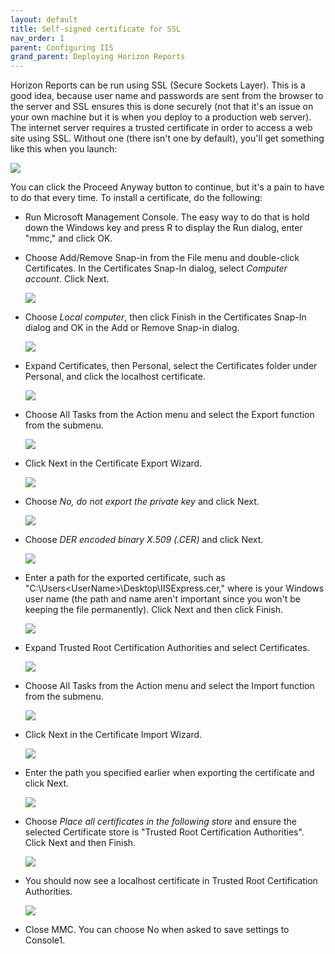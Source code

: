 ```yaml
---
layout: default
title: Self-signed certificate for SSL
nav_order: 1
parent: Configuring IIS
grand_parent: Deploying Horizon Reports
---
```


Horizon Reports can be run using SSL (Secure Sockets Layer). This is a good idea, because user name and passwords are sent from the browser to the server and SSL ensures this is done securely (not that it's an issue on your own machine but it is when you deploy to a production web server). The internet server requires a trusted certificate in order to access a web site using SSL. Without one (there isn't one by default), you'll get something like this when you launch:

![](images/CERTERROR.PNG)

You can click the Proceed Anyway button to continue, but it's a pain to have to do that every time. To install a certificate, do the following:<!-- Taken from http://blogs.msdn.com/b/robert_mcmurray/archive/2013/11/15/how-to-trust-the-iis-express-self-signed-certificate.aspx -->

* Run Microsoft Management Console. The easy way to do that is hold down the Windows key and press R to display the Run dialog, enter "mmc," and click OK.

* Choose Add/Remove Snap-in from the File menu and double-click Certificates. In the Certificates Snap-In dialog, select *Computer account*. Click Next.

    ![](images/CERTIFICATE1.PNG)

* Choose *Local computer*, then click Finish in the Certificates Snap-In dialog and OK in the Add or Remove Snap-in dialog.

    ![](images/CERTIFICATE2.PNG)

* Expand Certificates, then Personal, select the Certificates folder under Personal, and click the localhost certificate.

    ![](images/CERTIFICATE3.PNG)

* Choose All Tasks from the Action menu and select the Export function from the submenu.

    ![](images/CERTIFICATE4.PNG)

* Click Next in the Certificate Export Wizard.

    ![](images/CERTIFICATE5.PNG)

* Choose *No, do not export the private key* and click Next.

    ![](images/CERTIFICATE6.PNG)

* Choose *DER encoded binary X.509 (.CER)* and click Next.

    ![](images/CERTIFICATE7.PNG)

* Enter a path for the exported certificate, such as "C:\Users\<UserName>\Desktop\IISExpress.cer," where <UserName> is your Windows user name (the path and name aren't important since you won't be keeping the file permanently). Click Next and then click Finish.

    ![](images/CERTIFICATE8.PNG)

* Expand Trusted Root Certification Authorities and select Certificates.

    ![](images/CERTIFICATE9.PNG)

* Choose All Tasks from the Action menu and select the Import function from the submenu.

    ![](images/CERTIFICATE10.PNG)

* Click Next in the Certificate Import Wizard.

    ![](images/CERTIFICATE11.PNG)

* Enter the path you specified earlier when exporting the certificate and click Next.

    ![](images/CERTIFICATE12.PNG)

* Choose *Place all certificates in the following store* and ensure the selected Certificate store is "Trusted Root Certification Authorities". Click Next and then Finish.

    ![](images/CERTIFICATE13.PNG)

* You should now see a localhost certificate in Trusted Root Certification Authorities.

    ![](images/CERTIFICATE14.PNG)

* Close MMC. You can choose No when asked to save settings to Console1.
